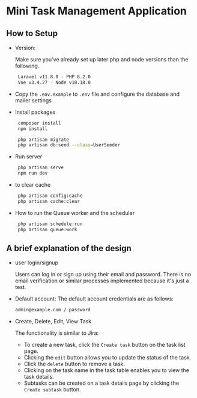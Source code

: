 
# Mini Task Management Application
## How to Setup
- Version:

    Make sure you've already set up later php and node versions than the following.
    ```bash
     Laravel v11.8.0 - PHP 8.2.0
     Vue v3.4.27 - Node v18.18.0
    ```

- Copy the `.env.example` to `.env` file and configure the database and mailer settings

- Install packages

    ```bash
     composer install
     npm install

     php artisan migrate
     php artisan db:seed --class=UserSeeder

    ```

- Run server
    ```bash
     php artisan serve
     npm run dev
    ```

- to clear cache
    ```bash
     php artisan config:cache
     php artisan cache:clear
    ```

- How to run the Queue worker and the scheduler
    ```bash
     php artisan schedule:run
     php artisan queue:work
    ```



## A brief explanation of the design
- user login/signup

    Users can log in or sign up using their email and password. There is no email verification or similar processes implemented because it's just a test.
    
- Default account: The default account credentials are as follows:
    ```bash
    admin@example.com / password
    ```

- Create, Delete, Edit, View Task

    The functionality is similar to Jira:
  - To create a new task, click the `Create task` button on the task list page.
  - Clicking the `edit` button allows you to update the status of the task.
  - Click the `delete` button to remove a task.
  - Clicking on the task name in the task table enables you to view the task details.
  - Subtasks can be created on a task details page by clicking the `Create subtask` button.

